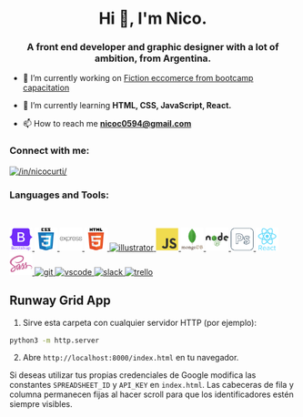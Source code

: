 <h1 align="center">Hi 👋, I'm Nico.</h1>
<h3 align="center">A front end developer and graphic designer with a lot of ambition, from Argentina.</h3>

- 🔭 I’m currently working on [Fiction eccomerce from bootcamp capacitation](https://nicocurti1.github.io/index.html)

- 🌱 I’m currently learning **HTML, CSS, JavaScript, React.**

- 📫 How to reach me **nicoc0594@gmail.com**

<h3 align="left">Connect with me:</h3>
<p align="left">
<a href="https://linkedin.com/in/nicocurti/" target="blank"><img align="center" src="https://raw.githubusercontent.com/rahuldkjain/github-profile-readme-generator/master/src/images/icons/Social/linked-in-alt.svg" alt="/in/nicocurti/" height="30" width="40" /></a>
</p>

<h3 align="left">Languages and Tools:</h3>
<br>
<p align="left"> 
<a href="https://getbootstrap.com" target="_blank" rel="noreferrer"> <img src="https://raw.githubusercontent.com/devicons/devicon/master/icons/bootstrap/bootstrap-plain-wordmark.svg" alt="bootstrap" width="40" height="40"/> </a> <a href="https://www.w3schools.com/css/" target="_blank" rel="noreferrer"> <img src="https://raw.githubusercontent.com/devicons/devicon/master/icons/css3/css3-original-wordmark.svg" alt="css3" width="40" height="40"/> </a> <a href="https://expressjs.com" target="_blank" rel="noreferrer"> <img src="https://raw.githubusercontent.com/devicons/devicon/master/icons/express/express-original-wordmark.svg" alt="express" width="40" height="40"/> </a> <a href="https://www.w3.org/html/" target="_blank" rel="noreferrer"> <img src="https://raw.githubusercontent.com/devicons/devicon/master/icons/html5/html5-original-wordmark.svg" alt="html5" width="40" height="40"/> </a> <a href="https://www.adobe.com/in/products/illustrator.html" target="_blank" rel="noreferrer"> <img src="https://www.vectorlogo.zone/logos/adobe_illustrator/adobe_illustrator-icon.svg" alt="illustrator" width="40" height="40"/> </a> <a href="https://developer.mozilla.org/en-US/docs/Web/JavaScript" target="_blank" rel="noreferrer"> <img src="https://raw.githubusercontent.com/devicons/devicon/master/icons/javascript/javascript-original.svg" alt="javascript" width="40" height="40"/> </a> <a href="https://www.mongodb.com/" target="_blank" rel="noreferrer"> <img src="https://raw.githubusercontent.com/devicons/devicon/master/icons/mongodb/mongodb-original-wordmark.svg" alt="mongodb" width="40" height="40"/> </a> <a href="https://nodejs.org" target="_blank" rel="noreferrer"> <img src="https://raw.githubusercontent.com/devicons/devicon/master/icons/nodejs/nodejs-original-wordmark.svg" alt="nodejs" width="40" height="40"/> </a> <a href="https://www.photoshop.com/en" target="_blank" rel="noreferrer"> <img src="https://raw.githubusercontent.com/devicons/devicon/master/icons/photoshop/photoshop-line.svg" alt="photoshop" width="40" height="40"/> </a> <a href="https://reactjs.org/" target="_blank" rel="noreferrer"> <img src="https://raw.githubusercontent.com/devicons/devicon/master/icons/react/react-original-wordmark.svg" alt="react" width="40" height="40"/> </a> <a href="https://sass-lang.com" target="_blank" rel="noreferrer"> <img src="https://raw.githubusercontent.com/devicons/devicon/master/icons/sass/sass-original.svg" alt="sass" width="40" height="40"/> </a> <a href="https://git-scm.com/" target="_blank" rel="noreferrer"> <img src="https://cdn-icons.flaticon.com/png/512/4494/premium/4494740.png?token=exp=1643148481~hmac=d4d952065d9c2e1f4f62591937ffaf32" alt="git" width="40" height="40"/> </a> <a href="https://code.visualstudio.com/" target="_blank" rel="noreferrer"> <img src="https://cdn-icons-png.flaticon.com/512/906/906324.png" alt="vscode" width="40" height="40"/> </a> <a href="https://slack.com/intl/es-ar/" target="_blank" rel="noreferrer"> <img src="https://cdn-icons-png.flaticon.com/512/2111/2111615.png" alt="slack" width="40" height="40"/> </a> <a href="https://trello.com/es" target="_blank" rel="noreferrer"> <img src="https://cdn-icons.flaticon.com/png/512/1313/premium/1313613.png?token=exp=1643149173~hmac=8e34939378ef9409605b1e0a8cb6d161" alt="trello" width="40" height="40"/> </a>
</p>


## Runway Grid App

1. Sirve esta carpeta con cualquier servidor HTTP (por ejemplo):

```bash
python3 -m http.server
```

2. Abre `http://localhost:8000/index.html` en tu navegador.

Si deseas utilizar tus propias credenciales de Google modifica las constantes `SPREADSHEET_ID` y `API_KEY` en `index.html`.
Las cabeceras de fila y columna permanecen fijas al hacer scroll para que los identificadores estén siempre visibles.
